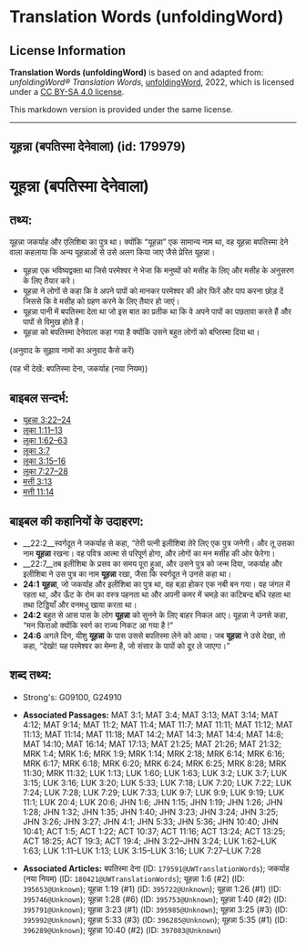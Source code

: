 # Translation Words (unfoldingWord)

## License Information

**Translation Words (unfoldingWord)** is based on and adapted from: _unfoldingWord® Translation Words_, [unfoldingWord](https://unfoldingword.org/utw), 2022, which is licensed under a [CC BY-SA 4.0 license](https://creativecommons.org/licenses/by-sa/4.0/legalcode.en).

This markdown version is provided under the same license.



--------------------------------

## यूहन्ना (बपतिस्मा देनेवाला) (id: 179979)

यूहन्ना (बपतिस्मा देनेवाला)
===========================

तथ्य:
-----

यूहन्ना जकर्याह और एलिशिबा का पुत्र था। क्योंकि “यूहन्ना” एक सामान्य नाम था, वह यूहन्ना बपतिस्मा देने वाला कहलाया कि अन्य यूहन्नाओं से उसे अलग किया जाए जैसे प्रेरित यूहन्ना।

* यूहन्ना एक भविष्यद्वक्ता था जिसे परमेश्वर ने भेजा कि मनुष्यों को मसीह के लिए और मसीह के अनुसरण के लिए तैयार करे।
* यूहन्ना ने लोगों से कहा कि वे अपने पापों को मानकर परमेश्वर की ओर फिरें और पाप करना छोड़ दें जिससे कि वे मसीह को ग्रहण करने के लिए तैयार हो जाएं।
* यूहन्ना पानी में बपतिस्मा देता था जो इस बात का प्रतीक था कि वे अपने पापों का पछतावा करते हैं और पापों से विमुख होते हैं।
* यूहन्ना को बपतिस्मा देनेवाला कहा गया है क्योंकि उसने बहुत लोगों को बप्तिस्मा दिया था।

(अनुवाद के सुझाव नामों का अनुवाद कैसे करें)

(यह भी देखें: बपतिस्मा देना, जकर्याह (नया नियम))

बाइबल सन्दर्भ:
--------------

* [यूहन्ना 3:22–24](https://ref.ly/John3:22-John3:24)
* [लूका 1:11–13](https://ref.ly/Luke1:11-Luke1:13)
* [लूका 1:62–63](https://ref.ly/Luke1:62-Luke1:63)
* [लूका 3:7](https://ref.ly/Luke3:7)
* [लूका 3:15–16](https://ref.ly/Luke3:15-Luke3:16)
* [लूका 7:27–28](https://ref.ly/Luke7:27-Luke7:28)
* [मत्ती 3:13](https://ref.ly/Matt3:13)
* [मत्ती 11:14](https://ref.ly/Matt11:14)

बाइबल की कहानियों के उदाहरण:
----------------------------

* \_\_22:2\_\_स्वर्गदूत ने जकर्याह से कहा, “तेरी पत्नी इलीशिबा तेरे लिए एक पुत्र जनेगी। और तू उसका नाम **यूहन्ना** रखना। वह पवित्र आत्मा से परिपूर्ण होगा, और लोगों का मन मसीह की ओर फेरेगा।
* \_\_22:7\_\_तब इलीशिबा के प्रसव का समय पूरा हुआ, और उसने पुत्र को जन्म दिया, जकर्याह और इलीशिबा ने उस पुत्र का नाम **यूहन्ना** रखा, जैसा कि स्वर्गदूत ने उनसे कहा था।
* **24:1** **यूहन्ना**, जो जकर्याह और इलीशिबा का पुत्र था, वह बड़ा होकर एक नबी बन गया। वह जंगल में रहता था, और ऊँट के रोम का वस्त्र पहनता था और अपनी कमर में चमड़े का कटिबन्द बाँधे रहता था तथा टिड्डियाँ और वनमधु खाया करता था।
* **24:2** बहुत से आस पास के लोग **यूहन्ना** को सुनने के लिए बाहर निकल आए। यूहन्ना ने उनसे कहा, “मन फिराओ क्योंकि स्वर्ग का राज्य निकट आ गया है !”
* **24:6** अगले दिन, यीशु **यूहन्ना** के पास उससे बपतिस्मा लेने को आया। जब **यूहन्ना** ने उसे देखा, तो कहा, “देखो! यह परमेश्वर का मेम्ना है, जो संसार के पापों को दूर ले जाएगा।”

शब्द तथ्य:
----------

* Strong's: G09100, G24910

* **Associated Passages:** MAT 3:1; MAT 3:4; MAT 3:13; MAT 3:14; MAT 4:12; MAT 9:14; MAT 11:2; MAT 11:4; MAT 11:7; MAT 11:11; MAT 11:12; MAT 11:13; MAT 11:14; MAT 11:18; MAT 14:2; MAT 14:3; MAT 14:4; MAT 14:8; MAT 14:10; MAT 16:14; MAT 17:13; MAT 21:25; MAT 21:26; MAT 21:32; MRK 1:4; MRK 1:6; MRK 1:9; MRK 1:14; MRK 2:18; MRK 6:14; MRK 6:16; MRK 6:17; MRK 6:18; MRK 6:20; MRK 6:24; MRK 6:25; MRK 8:28; MRK 11:30; MRK 11:32; LUK 1:13; LUK 1:60; LUK 1:63; LUK 3:2; LUK 3:7; LUK 3:15; LUK 3:16; LUK 3:20; LUK 5:33; LUK 7:18; LUK 7:20; LUK 7:22; LUK 7:24; LUK 7:28; LUK 7:29; LUK 7:33; LUK 9:7; LUK 9:9; LUK 9:19; LUK 11:1; LUK 20:4; LUK 20:6; JHN 1:6; JHN 1:15; JHN 1:19; JHN 1:26; JHN 1:28; JHN 1:32; JHN 1:35; JHN 1:40; JHN 3:23; JHN 3:24; JHN 3:25; JHN 3:26; JHN 3:27; JHN 4:1; JHN 5:33; JHN 5:36; JHN 10:40; JHN 10:41; ACT 1:5; ACT 1:22; ACT 10:37; ACT 11:16; ACT 13:24; ACT 13:25; ACT 18:25; ACT 19:3; ACT 19:4; JHN 3:22–JHN 3:24; LUK 1:62–LUK 1:63; LUK 1:11–LUK 1:13; LUK 3:15–LUK 3:16; LUK 7:27–LUK 7:28
* **Associated Articles:** बपतिस्मा देना (ID: `179591@UWTranslationWords`); जकर्याह (नया नियम) (ID: `180421@UWTranslationWords`); यूहन्ना 1:6 (#2) (ID: `395653@Unknown`); यूहन्ना 1:19 (#1) (ID: `395722@Unknown`); यूहन्ना 1:26 (#1) (ID: `395746@Unknown`); यूहन्ना 1:28 (#6) (ID: `395753@Unknown`); यूहन्ना 1:40 (#2) (ID: `395791@Unknown`); यूहन्ना 3:23 (#1) (ID: `395985@Unknown`); यूहन्ना 3:25 (#3) (ID: `395992@Unknown`); यूहन्ना 5:33 (#3) (ID: `396285@Unknown`); यूहन्ना 5:35 (#1) (ID: `396289@Unknown`); यूहन्ना 10:40 (#2) (ID: `397083@Unknown`)

